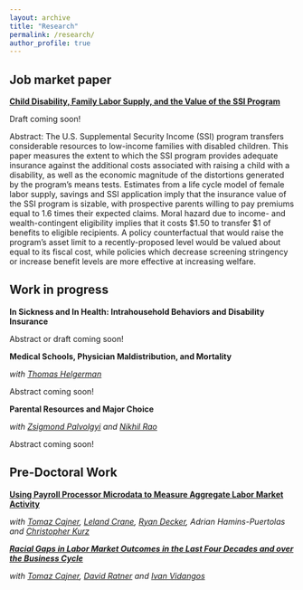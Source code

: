 ```yaml
---
layout: archive
title: "Research"
permalink: /research/
author_profile: true
---
```


<!--
{% if author.googlescholar %}
You can also find my articles on <u><a href="{{author.googlescholar}}">my Google Scholar profile</a>.</u>
{% endif %}

{% include base_path %} -->

## Job market paper

[**Child Disability, Family Labor Supply, and the Value of the SSI Program**](https://tradler.github.io/files/Child_SSI_JMP.pdf)

Draft coming soon!

Abstract: The U.S. Supplemental Security Income (SSI) program transfers considerable resources to low-income families with disabled children. This paper measures the extent to which the SSI program provides adequate insurance against the additional costs associated with raising a child with a disability, as well as the economic magnitude of the distortions generated by the program’s means tests. Estimates from a life cycle model of female labor supply, savings and SSI application imply that the insurance value of the SSI program is sizable, with prospective parents willing to pay premiums equal to 1.6 times their expected claims. Moral hazard due to income- and wealth-contingent eligibility implies that it costs \$1.50 to transfer \$1 of benefits to eligible recipients. A policy counterfactual that would raise the program’s asset limit to a recently-proposed level would be valued about equal to its fiscal cost, while policies which decrease screening stringency or increase benefit levels are more effective at increasing welfare.

## Work in progress

**In Sickness and In Health: Intrahousehold Behaviors and Disability Insurance**

Abstract or draft coming soon!

**Medical Schools, Physician Maldistribution, and Mortality**

_with [Thomas Helgerman](https://www.thomashelgerman.com/)_

Abstract coming soon!

**Parental Resources and Major Choice**

_with [Zsigmond Palvolgyi](https://lsa.umich.edu/econ/people/phd-students/zsigmond-palvolgyi.html) and [Nikhil Rao](https://lsa.umich.edu/econ/people/phd-students/nikhil-rao.html)_

Abstract coming soon!

## Pre-Doctoral Work

[**Using Payroll Processor Microdata to Measure Aggregate Labor Market Activity**](https://www.federalreserve.gov/econres/feds/files/2018005pap.pdf)

_with [Tomaz Cajner](https://sites.google.com/site/cajner/), [Leland Crane](https://ldcrane.github.io/), [Ryan Decker](https://www.rdecker.net/), Adrian Hamins-Puertolas and [Christopher Kurz](https://www.federalreserve.gov/econres/christopher-j-kurz.htm)_

[**_Racial Gaps in Labor Market Outcomes in the Last Four Decades and over the Business Cycle_**](https://www.federalreserve.gov/econres/feds/files/2017071pap.pdf)

_with [Tomaz Cajner](https://sites.google.com/site/cajner/), [David Ratner](https://sites.google.com/site/ddratner/) and [Ivan Vidangos](https://www.federalreserve.gov/econres/ivan-vidangos.htm)_
